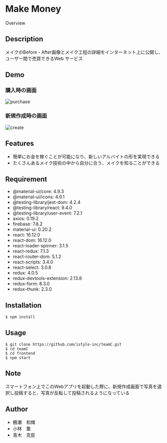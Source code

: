 Make Money
============

Overview

## Description

メイクのBefore・After画像とメイク工程の詳細をインターネット上に公開し、ユーザー間で売買できるWeb サービス

## Demo

### 購入時の画面
![purchase](https://user-images.githubusercontent.com/38784824/74903416-2f597300-53ec-11ea-9fcc-7f04593df3a4.gif)

### 新規作成時の画面

![create](https://user-images.githubusercontent.com/38784824/74904118-6fb9f080-53ee-11ea-8fcc-7cb1aac376fd.gif)


## Features

- 簡単にお金を稼ぐことが可能になり、新しいアルバイトの形を実現できる
- たくさんあるメイク技術の中から自分に合う、メイクを知ることができる

## Requirement

* @material-ui/core: 4.9.3
* @material-ui/icons: 4.9.1
* @testing-library/jest-dom: 4.2.4
* @testing-library/react: 9.4.0
* @testing-library/user-event: 7.2.1
* axios: 0.19.2
* firebase: 7.8.2
* material-ui: 0.20.2
* react: 16.12.0
* react-dom: 16.12.0
* react-loader-spinner: 3.1.5
* react-redux: 7.1.3
* react-router-dom: 5.1.2
* react-scripts: 3.4.0
* react-select: 3.0.8
* redux: 4.0.5
* redux-devtools-extension: 2.13.8
* redux-form: 8.3.0
* redux-thunk: 2.3.0


## Installation

```terminal
$ npm install
```

## Usage

```terminal
$ git clone https://github.com/istyle-inc/teamC.git
$ cd teamC
$ cd frontend
$ npm start
```

## Note

スマートフォン上でこのWebアプリを起動した際に、新規作成画面で写真を選択し投稿すると、写真が反転して投稿されるようになっている

## Author

* 鶴瀬　和輝
* 小林　薫
* 青木　克臣

